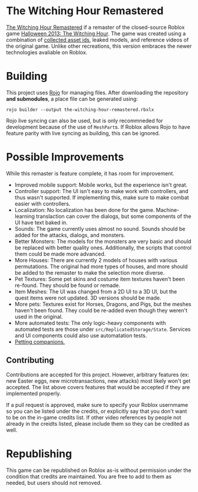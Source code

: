 # The Witching Hour Remastered
[The Witching Hour Remastered](https://www.roblox.com/games/5713359229/The-Witching-Hour-Remastered)
if a remaster of the closed-source Roblox game
[Halloween 2013: The Witching Hour](https://www.roblox.com/games/130815926/Halloween-2013-The-Witching-Hour). The game was created using a combination of [collected asset ids](https://pastebin.com/p3fvdwLf), leaked models, and reference videos of the original game. Unlike
other recreations, this version embraces the
newer technologies avaliable on Roblox.

# Building
This project uses [Rojo](https://github.com/rojo-rbx/rojo)
for managing files. After downloading the repository
**and submodules**, a place file can be generated using:
```
rojo builder --output the-witching-hour-remastered.rbxlx
```

Rojo live syncing can also be used, but is only
recommneded for development because of the use
of `MeshPart`s. If Roblox allows Rojo to have
feature parity with live syncing as building, this
can be ignored.

# Possible Improvements
While this remaster is feature complete, it has
room for improvement.
- Improved mobile support: Mobile works, but the
  experience isn't great.
- Controller support: The UI isn't easy to make work
  with controllers, and thus wasn't supported. If
  implementing this, make sure to make combat easier
  with controllers.
- Localization: No localization has been done for the game.
  Machine-learning translaction can cover the dialogs, but
  some components of the UI have text baked in.
- Sounds: The game currently uses almost no sound. Sounds
  should be added for the attacks, dialogs, and monsters.
- Better Monsters: The models for the monsters are very
  basic and should be replaced with better quality ones.
  Additionally, the scripts that control them could be
  made more advanced.
- More Houses: There are currently 2 models of houses
  with various permutations. The original had more types
  of houses, and more should be added to the remaster
  to make the selection more diverse.
- Pet Textures: Some pet skins and costume item textures
  haven't been re-found. They should be found or remade.
- Item Meshes: The UI was changed from a 2D UI to a 3D UI,
  but the quest items were not updated. 3D versions should be made.
- More pets: Textures exist for Horses, Dragons, and Pigs,
  but the meshes haven't been found. They could be
  re-added even though they weren't used in the original.
- More automated tests: The only logic-heavy components
  with automated tests are those under
  `src/ReplicatedStorage/State`. Services and UI components
  could also use automatation tests.
- [Petting companions.](https://twitter.com/CanYouPetTheDog)

## Contributing
Contributions are accepted for this project. However,
arbitrary features (ex: new Easter eggs, new
microtransactions, new attacks) most likely won't get
accepted. The list above covers features that would
be accepted if they are implemented properly.

If a pull request is approved, make sure to
specify your Roblox usernmame so you can be listed
under the credits, or explicitly say that
you don't want to be on the in-game credits
list. If other video references by people not
already in the creidts listed, please include them
so they can be credited as well.

# Republishing
This game can be republished on Roblox as-is without
permission under the condition that credits are maintained.
You are free to add to them as needed, but users should
not removed.